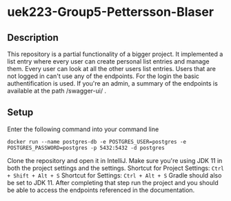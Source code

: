 # uek223-Group5-Pettersson-Blaser

## Description
This repository is a partial functionality of a bigger project. It implemented a list entry where every user can create personal list entries and manage them. Every user can look at all the other users list entries. Users that are not logged in can't use any of the endpoints. For the login the basic authentification is used. If you're an admin, a summary of the endpoints is available at the path /swagger-ui/ .

## Setup

Enter the following command into your command line

`docker run --name postgres-db -e POSTGRES_USER=postgres -e POSTGRES_PASSWORD=postgres -p 5432:5432 -d postgres`

Clone the repository and open it in IntelliJ. Make sure you're using JDK 11 in both the project settings and the settings. 
Shortcut for Project Settings:
`Ctrl + Shift + Alt + S`
Shortcut for Settings:
`Ctrl + Alt + S`
Gradle should also be set to  JDK 11. After completing that step run the project and you should be able to access the endpoints referenced in the documentation.
